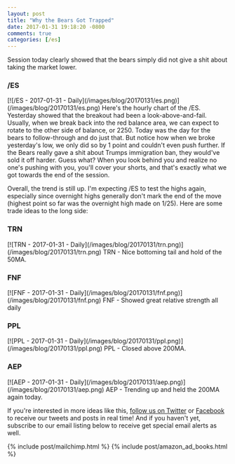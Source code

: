 ```yaml
---
layout: post
title: "Why the Bears Got Trapped"
date: 2017-01-31 19:18:20 -0800
comments: true
categories: [/es]
---
```


Session today clearly showed that the bears simply did not give a shit about taking the market lower.

<h3 id="20170131-es">/ES</h3>
[![/ES - 2017-01-31 - Daily](/images/blog/20170131/es.png)](/images/blog/20170131/es.png)
Here's the hourly chart of the /ES. Yesterday showed that the breakout had been a look-above-and-fail. Usually, when we break back into the red balance area, we can expect to rotate to the other side of balance, or 2250. Today was the day for the bears to follow-through and do just that. But notice how when we broke yesterday's low, we only did so by 1 point and couldn't even push further. If the Bears really gave a shit about Trumps immigration ban, they would've sold it off harder. Guess what? When you look behind you and realize no one's pushing with you, you'll cover your shorts, and that's exactly what we got towards the end of the session.

Overall, the trend is still up. I'm expecting /ES to test the highs again, especially since overnight highs generally don't mark the end of the move (highest point so far was the overnight high made on 1/25). Here are some trade ideas to the long side:

<h3 id="20170131-trn">TRN</h3>
[![TRN - 2017-01-31 - Daily](/images/blog/20170131/trn.png)](/images/blog/20170131/trn.png)
TRN - Nice bottoming tail and hold of the 50MA.

<h3 id="20170131-fnf">FNF</h3>
[![FNF - 2017-01-31 - Daily](/images/blog/20170131/fnf.png)](/images/blog/20170131/fnf.png)
FNF - Showed great relative strength all daily

<h3 id="20170131-ppl">PPL</h3>
[![PPL - 2017-01-31 - Daily](/images/blog/20170131/ppl.png)](/images/blog/20170131/ppl.png)
PPL - Closed above 200MA.

<h3 id="20170131-aep">AEP</h3>
[![AEP - 2017-01-31 - Daily](/images/blog/20170131/aep.png)](/images/blog/20170131/aep.png)
AEP - Trending up and held the 200MA again today.

If you're interested in more ideas like this, [follow us on Twitter](https://twitter.com/theta_positive "Follow @thetatrades on Twitter") or [Facebook](https://facebook.com/thetatrades "Follow @thetatrades on Facebook") to receive our tweets and posts in real time! And if you haven't yet, subscribe to our email listing below to receive get special email alerts as well.

{% include post/mailchimp.html %}
{% include post/amazon_ad_books.html %}
